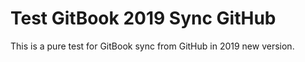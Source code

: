 # Test GitBook 2019 Sync GitHub

This is a pure test for GitBook sync from GitHub in 2019 new version.
